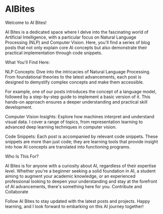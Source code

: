 # AIBites

Welcome to AI Bites!

AI Bites is a dedicated space where I delve into the fascinating world of Artificial Intelligence, with a particular focus on Natural Language Processing (NLP) and Computer Vision. Here, you'll find a series of blog posts that not only explain core AI concepts but also demonstrate their practical implementation through code snippets.

What You'll Find Here:

NLP Concepts: Dive into the intricacies of Natural Language Processing. From foundational theories to the latest advancements, each post is designed to demystify complex concepts and make them accessible.

For example, one of our posts introduces the concept of a language model, followed by a step-by-step guide to implement a basic version of it. This hands-on approach ensures a deeper understanding and practical skill development.

Computer Vision Insights: Explore how machines interpret and understand visual data. I cover a range of topics, from representation learning to advanced deep learning techniques in computer vision.

Code Snippets: Each post is accompanied by relevant code snippets. These snippets are more than just code; they are learning tools that provide insight into how AI concepts are translated into functioning programs.

   
Who Is This For?

AI Bites is for anyone with a curiosity about AI, regardless of their expertise level. Whether you're a beginner seeking a solid foundation in AI, a student aiming to augment your academic knowledge, or an experienced professional looking to deepen your understanding and stay at the forefront of AI advancements, there's something here for you.
Contribute and Collaborate

Follow AI Bites to stay updated with the latest posts and projects. Happy learning, and I look forward to embarking on this AI journey together!

